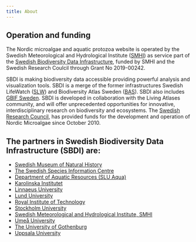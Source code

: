 ```yaml
---
title: About
---
```


## Operation and funding

The Nordic microalgae and aquatic protozoa website is operated by the Swedish Meteorological and Hydrological Institute ([SMHI](http://www.smhi.se/en)) as service part of the [Swedish Biodiversity Data Infrastructure](https://biodiversitydata.se/), funded by SMHI and the Swedish Research Coulcil through Grant No 2019-00242.

SBDI is making biodiversity data accessible providing powerful analysis and visualization tools. SBDI is a merge of the former infrastructures Swedish LifeWatch ([SLW](https://www.slu.se/en/subweb/swedish-lifewatch/)) and Biodiversity Atlas Sweden ([BAS](https://www.nrm.se/en/forskningochsamlingar/bioinformatikochgenetik/varforskning/svenskbiodiversitetsdatainfrastrukturgbifsweden.9004662.html)). SBDI also includes [GBIF Sweden](https://www.gbif.se/). SBDI is developed in collaboration with the Living Atlases community, and will offer unprecedented opportunities for innovative, interdisciplinary research on biodiversity and ecosystems. The [Swedish Research Council](https://www.vr.se/english.html), has provided funds for the development and operation of Nordic Microalgae since October 2010.  

## The partners in Swedish Biodiversity Data Infrastructure (SBDI) are:

* [Swedish Museum of Natural History](https://www.nrm.se/en/16.html)
* [The Swedish Species Information Centre](https://www.artdatabanken.se/en/)
* [Department of Aquatic Resources (SLU Aqua)](https://www.slu.se/en/departments/aquatic-resources1/)
* [Karolinska Institutet](https://ki.se/en)
* [Linnaeus University](https://lnu.se/en/)
* [Lund University](https://www.lunduniversity.lu.se//)
* [Royal Institute of Technology](https://www.kth.se/en)
* [Stockholm University](https://www.su.se/english/)
* [Swedish Meteorological and Hydrological Institute, SMHI](http://www.smhi.se/en)
* [Umeå University](http://www.umu.se/english/?languageId=1)
* [The University of Gothenburg](http://gu.se/english/)
* [Uppsala University](https://www.uu.se/en/)
